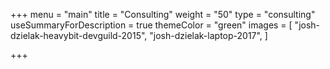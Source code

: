 +++
menu = "main"
title = "Consulting"
weight = "50"
type = "consulting"
useSummaryForDescription = true
themeColor = "green"
images = [
  "josh-dzielak-heavybit-devguild-2015",
  "josh-dzielak-laptop-2017",
]

+++
